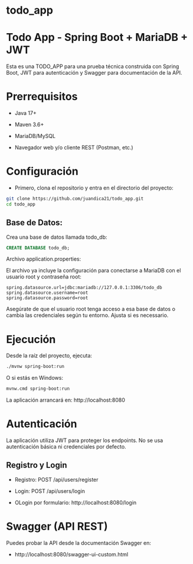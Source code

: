 # todo_app

# Todo App - Spring Boot + MariaDB + JWT

Esta es una TODO_APP para una prueba técnica construida con Spring Boot, JWT para autenticación y Swagger para documentación de la API.

# Prerrequisitos

- Java 17+

- Maven 3.6+

- MariaDB/MySQL

- Navegador web y/o cliente REST (Postman, etc.)

# Configuración

- Primero, clona el repositorio y entra en el directorio del proyecto:

```bash
git clone https://github.com/juandica21/todo_app.git
cd todo_app
```

## Base de Datos:

Crea una base de datos llamada todo_db:

```sql
CREATE DATABASE todo_db;
```

Archivo application.properties:

El archivo ya incluye la configuración para conectarse a MariaDB con el usuario root y contraseña root:

```properties
spring.datasource.url=jdbc:mariadb://127.0.0.1:3306/todo_db
spring.datasource.username=root
spring.datasource.password=root
```

Asegúrate de que el usuario root tenga acceso a esa base de datos o cambia las credenciales según tu entorno. Ajusta si es necessario.

# Ejecución

Desde la raíz del proyecto, ejecuta:

```bash
./mvnw spring-boot:run
```

O si estás en Windows:

```bash
mvnw.cmd spring-boot:run
```

La aplicación arrancará en: http://localhost:8080

# Autenticación

La aplicación utiliza JWT para proteger los endpoints. No se usa autenticación básica ni credenciales por defecto.

## Registro y Login

- Registro: POST /api/users/register

- Login: POST /api/users/login

- OLogin por formulario: http://localhost:8080/login

# Swagger (API REST)

Puedes probar la API desde la documentación Swagger en:

- http://localhost:8080/swagger-ui-custom.html